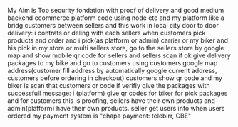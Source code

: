 My Aim is Top security fondation with proof of delivery and good medium backend ecommerce platform code using node etc and my platform like a bridg customers between sellers and this work in local city door to door delivery:
i contrats or deling with each sellers
when customers pick products and order and i pick(as platform or admin) carrier or my biker and his pick in my store
or multi sellers store,
go to the sellers store by google map and show mobile qr code for sellers and
sellers scan if ok give delivery packages to my bike
and go to customers using  customers google map address(customer fill address by automatically google current address, customers before ordering in checkout)
customers show qr code and my biker is scan that customers qr code if verifiy give the packages with successfull message:
i (platform) give qr codes for biker for pick packages and for customers this is proofing,
sellers have their own products and admin(platform) have their own products.
seller get users info when users ordered
my payment system is "chapa payment: telebirr, CBE"
